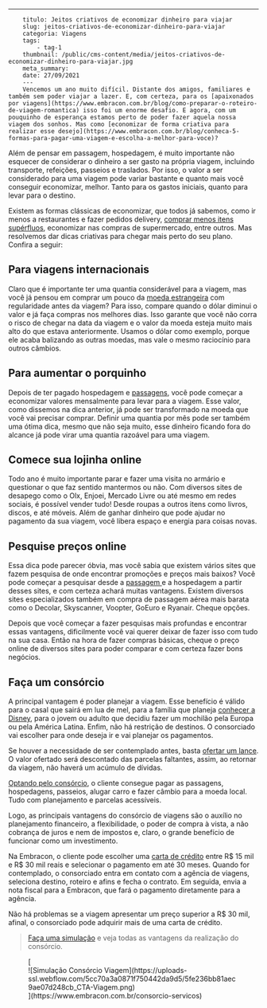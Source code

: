 ---
        titulo: Jeitos criativos de economizar dinheiro para viajar
        slug: jeitos-criativos-de-economizar-dinheiro-para-viajar
        categoria: Viagens
        tags:
            - tag-1
        thumbnail: /public/cms-content/media/jeitos-criativos-de-economizar-dinheiro-para-viajar.jpg
        meta_summary: 
        date: 27/09/2021
        ---
        Vencemos um ano muito difícil. Distante dos amigos, familiares e também sem poder viajar a lazer. E, com certeza, para os [apaixonados por viagens](https://www.embracon.com.br/blog/como-preparar-o-roteiro-de-viagem-romantica) isso foi um enorme desafio. E agora, com um pouquinho de esperança estamos perto de poder fazer aquela nossa viagem dos sonhos. Mas como [economizar de forma criativa para realizar esse desejo](https://www.embracon.com.br/blog/conheca-5-formas-para-pagar-uma-viagem-e-escolha-a-melhor-para-voce)?

Além de pensar em passagem, hospedagem, é muito importante não esquecer de considerar o dinheiro a ser gasto na própria viagem, incluindo transporte, refeições, passeios e traslados. Por isso, o valor a ser considerado para uma viagem pode variar bastante e quanto mais você conseguir economizar, melhor. Tanto para os gastos iniciais, quanto para levar para o destino.

Existem as formas clássicas de economizar, que todos já sabemos, como ir menos a restaurantes e fazer pedidos delivery, [comprar menos itens supérfluos](https://www.embracon.com.br/blog/quais-sao-as-despesas-superfluas-que-podem-ser-cortadas-do-dia-a-dia), economizar nas compras de supermercado, entre outros. Mas resolvemos dar dicas criativas para chegar mais perto do seu plano. Confira a seguir:

Para viagens internacionais
---------------------------

Claro que é importante ter uma quantia considerável para a viagem, mas você já pensou em comprar um pouco da [moeda estrangeira](https://www.embracon.com.br/blog/entenda-como-a-variacao-da-moeda-estrangeira-pode-impactar-sua-vida) com regularidade antes da viagem? Para isso, compare quando o dólar diminui o valor e já faça compras nos melhores dias. Isso garante que você não corra o risco de chegar na data da viagem e o valor da moeda esteja muito mais alto do que estava anteriormente. Usamos o dólar como exemplo, porque ele acaba balizando as outras moedas, mas vale o mesmo raciocínio para outros câmbios.

Para aumentar o porquinho
-------------------------

Depois de ter pagado hospedagem e [passagens](https://www.embracon.com.br/blog/7-dicas-de-como-economizar-na-passagem-de-aviao), você pode começar a economizar valores mensalmente para levar para a viagem. Esse valor, como dissemos na dica anterior, já pode ser transformado na moeda que você vai precisar comprar. Definir uma quantia por mês pode ser também uma ótima dica, mesmo que não seja muito, esse dinheiro ficando fora do alcance já pode virar uma quantia razoável para uma viagem.

Comece sua lojinha online
-------------------------

Todo ano é muito importante parar e fazer uma visita no armário e questionar o que faz sentido mantermos ou não. Com diversos sites de desapego como o Olx, Enjoei, Mercado Livre ou até mesmo em redes sociais, é possível vender tudo! Desde roupas a outros itens como livros, discos, e até móveis. Além de ganhar dinheiro que pode ajudar no pagamento da sua viagem, você libera espaço e energia para coisas novas.

Pesquise preços online
----------------------

Essa dica pode parecer óbvia, mas você sabia que existem vários sites que fazem pesquisa de onde encontrar promoções e preços mais baixos? Você pode começar a pesquisar desde a [passagem ](https://www.embracon.com.br/blog/4-dicas-na-hora-de-comprar-passagens-aereas)e a hospedagem a partir desses sites, e com certeza achará muitas vantagens. Existem diversos sites especializados também em compra de passagem aérea mais barata como o Decolar, Skyscanner, Voopter, GoEuro e Ryanair. Cheque opções.

Depois que você começar a fazer pesquisas mais profundas e encontrar essas vantagens, dificilmente você vai querer deixar de fazer isso com tudo na sua casa. Então na hora de fazer compras básicas, cheque o preço online de diversos sites para poder comparar e com certeza fazer bons negócios.

Faça um consórcio
-----------------

A principal vantagem é poder planejar a viagem. Esse benefício é válido para o casal que sairá em lua de mel, para a família que planeja [conhecer a Disney](https://www.embracon.com.br/blog/entenda-como-aproveitar-ao-maximo-sua-viagem-para-a-disney-em-familia), para o jovem ou adulto que decidiu fazer um mochilão pela Europa ou pela América Latina. Enfim, não há restrição de destinos. O consorciado vai escolher para onde deseja ir e vai planejar os pagamentos.

Se houver a necessidade de ser contemplado antes, basta [ofertar um lance](https://www.embracon.com.br/conhecaoconsorcio/o-que-e-o-lance). O valor ofertado será descontado das parcelas faltantes, assim, ao retornar da viagem, não haverá um acúmulo de dívidas.

[Optando pelo consórcio](https://www.embracon.com.br/blog/consorcio-de-viagens-o-que-e-e-como-funciona), o cliente consegue pagar as passagens, hospedagens, passeios, alugar carro e fazer câmbio para a moeda local. Tudo com planejamento e parcelas acessíveis.

Logo, as principais vantagens do consórcio de viagens são o auxílio no planejamento financeiro, a flexibilidade, o poder de compra à vista, a não cobrança de juros e nem de impostos e, claro, o grande benefício de funcionar como um investimento.

Na Embracon, o cliente pode escolher uma [carta de crédito](https://www.embracon.com.br/conhecaoconsorcio/o-que-e-carta-de-credito) entre R$ 15 mil e R$ 30 mil reais e selecionar o pagamento em até 30 meses. Quando for contemplado, o consorciado entra em contato com a agência de viagens, seleciona destino, roteiro e afins e fecha o contrato. Em seguida, envia a nota fiscal para a Embracon, que fará o pagamento diretamente para a agência.

Não há problemas se a viagem apresentar um preço superior a R$ 30 mil, afinal, o consorciado pode adquirir mais de uma carta de crédito.

> [Faça uma simulação](https://www.embracon.com.br/consorcio-servicos) e veja todas as vantagens da realização do consórcio.

<figure class="w-richtext-figure-type-image w-richtext-align-center">[<div>![Simulação Consórcio Viagem](https://uploads-ssl.webflow.com/5cc70a3a0871f750442da9d5/5fe236bb81aec9ae07d248cb_CTA-Viagem.png)</div>](https://www.embracon.com.br/consorcio-servicos)</figure>
        